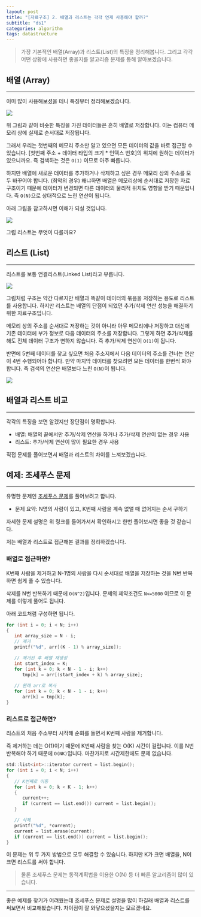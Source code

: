 ```yaml
---
layout: post
title: "[자료구조] 2. 배열과 리스트는 각각 언제 사용해야 할까?"
subtitle: "ds1"
categories: algorithm
tags: datastructure
---
```


> 가장 기본적인 배열(Array)과 리스트(List)의 특징을 정리해봅니다. 그리고 각각 어떤 상황에 사용하면 좋을지를 알고리즘 문제를 통해 알아보겠습니다.

## 배열 (Array)
---

이미 많이 사용해보셨을 테니 특징부터 정리해보겠습니다.

![](https://laboputer.github.io/assets/img/algorithm/ds/02_array.PNG)


위 그림과 같이 비슷한 특징을 가진 데이터들은 흔히 배열로 저장합니다. 이는 컴퓨터 메모리 상에 실제로 순서대로 저장됩니다.

그래서 우리는 첫번째의 메모리 주소만 알고 있으면 모든 데이터의 값을 바로 접근할 수 있습니다. [첫번째 주소 + 데이터 타입의 크기 * 인덱스 번호]의 위치에 원하는 데이터가 있으니까요.
즉 검색하는 것은 `O(1)` 이므로 아주 빠릅니다.

하지만 배열에 새로운 데이터를 추가하거나 삭제하고 싶은 경우 메모리 상의 주소를 모두 바꾸어야 합니다. (최악의 경우)
왜냐하면 배열은 메모리상에 순서대로 저장한 자료구조이기 때문에 데이터가 변경되면 다른 데이터의 물리적 위치도 영향을 받기 때문입니다.
즉 `O(N)`으로 상대적으로 느린 연산이 됩니다.

아래 그림을 참고하시면 이해가 되실 것입니다.

![](https://laboputer.github.io/assets/img/algorithm/ds/02_array2.PNG)

그럼 리스트는 무엇이 다를까요?

## 리스트 (List)
---

리스트를 보통 연결리스트(Linked List)라고 부릅니다.

![](https://laboputer.github.io/assets/img/algorithm/ds/02_list.PNG)

그림처럼 구조는 약간 다르지만 배열과 똑같이 데이터의 묶음을 저장하는 용도로 리스트를 사용합니다. 하지만 리스트는 배열의 단점이 되었던 추가/삭제 연산 성능을 해결하기 위한 자료구조입니다.

메모리 상의 주소를 순서대로 저장하는 것이 아니라 아무 메모리에나 저장하고 대신에 기존 데이터에 부가 정보로 다음 데이터의 주소를 저장합니다. 그렇게 하면
추가/삭제를 해도 전체 데이터 구조가 변하지 않습니다. 즉 추가/삭제 연산이 `O(1)`이 됩니다.

반면에 5번째 데이터를 찾고 싶으면 처음 주소지에서 다음 데이터의 주소를 건너는 연산이 4번 수행되어야 합니다. 만약 마지막 데이터를 찾으려면 모든 데이터를 한번씩 봐야 합니다.
즉 검색의 연산은 배열보다 느린 `O(N)`이 됩니다.

![](https://laboputer.github.io/assets/img/algorithm/ds/02_list2.PNG)

## 배열과 리스트 비교
---

각각의 특징을 보면 알겠지만 장단점이 명확합니다.

- 배열: 배열의 끝에서만 추가/삭제 연산을 하거나 추가/삭제 연산이 없는 경우 사용
- 리스트: 추가/삭제 연산이 많이 필요한 경우 사용

직접 문제를 풀어보면서 배열과 리스트의 차이를 느껴보겠습니다.

## 예제: 조세푸스 문제
---
유명한 문제인 [조세푸스 문제](https://www.acmicpc.net/problem/1158)를 풀어보려고 합니다.

- 문제 요약: N명의 사람이 있고, K번째 사람을 계속 없앨 때 없어지는 순서 구하기

자세한 문제 설명은 위 링크를 들어가셔서 확인하시고 한번 풀어보시면 좋을 것 같습니다.

저는 배열과 리스트로 접근해본 결과를 정리하겠습니다.

### 배열로 접근하면?
K번째 사람을 제거하고 N-1명의 사람을 다시 순서대로 배열을 저장하는 것을 N번 반복하면 쉽게 풀 수 있습니다.

삭제를 N번 반복하기 때문에 `O(N^2)`입니다. 문제의 제약조건도 `N<=5000` 이므로 이 문제를 이렇게 풀어도 됩니다.

아래 코드처럼 구성하면 됩니다.

```C
for (int i = 0; i < N; i++)
{
   int array_size = N - i;
   // 제거
   printf("%d", arr[(K - 1) % array_size]);

   // 제거된 후 배열 재생성
   int start_index = K;
   for (int k = 0; k < N - 1 - i; k++)
      tmp[k] = arr[(start_index + k) % array_size];
   
   // 원래 arr로 복사
   for (int k = 0; k < N - 1 - i; k++)
      arr[k] = tmp[k];
}
```

### 리스트로 접근하면?
리스트의 처음 주소부터 시작해 순회를 돌면서 K번째 사람을 제거합니다.

즉 제거하는 데는 O(1)이기 때문에 K번째 사람을 찾는 O(K) 시간이 걸립니다.
이를 N번 반복해야 하기 때문에 `O(NK)`입니다. 마찬가지로 시간제한에도 문제 없습니다.

```C
std::list<int>::iterator current = list.begin();
for (int i = 0; i < N; i++)
{
   // K번째로 이동
   for (int k = 0; k < K - 1; k++)
   {
      current++;
      if (current == list.end()) current = list.begin();
   }

   // 삭제
   printf("%d", *current);
   current = list.erase(current);
   if (current == list.end()) current = list.begin();
}
```

이 문제는 위 두 가지 방법으로 모두 해결할 수 있습니다. 하지만 K가 크면 배열을, N이 크면 리스트를 써야 합니다.

> 물론 조세푸스 문제는 동적계획법을 이용한 O(N) 등 더 빠른 알고리즘이 많이 있습니다.

---
좋은 예제를 찾기가 어려웠는데 조세푸스 문제로 설명을 많이 하길래 배열과 리스트를 써보면서 비교해봤습니다. 차이점이 잘 와닿으셨을지는 모르겠네요.